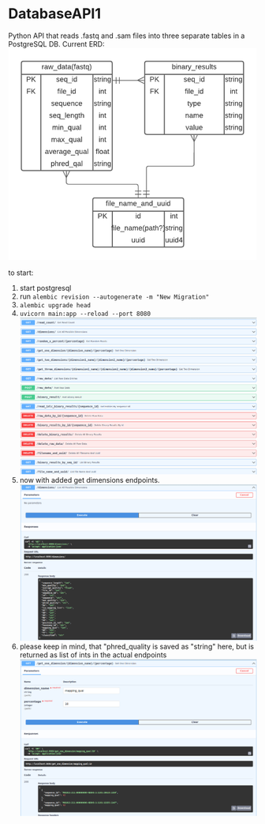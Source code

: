 # DatabaseAPI1
Python API that reads .fastq and .sam files into three separate tables in a PostgreSQL DB.
Current ERD: 
![three entity RD for postgres set up. seperate tables for data from fastq reads, sam files as well as kraken output together, and file_id table](images/postgresV1.png "ERD for postgresDB")

to start:  
1. start postgresql
2. run ```alembic revision --autogenerate -m "New Migration"```
3. ```alembic upgrade head```
4. ```uvicorn main:app --reload --port 8080```
![screenshot of three entity postgres API](images/main_endpoints.png "Screenshot of three entity postgres db API")
5. now with added get dimensions endpoints.
![screenshot of threedimensionendpoint](images/main_get_dimensions.png "return format of get dimensions endpoint")
6. please keep in mind, that "phred_quality is saved as "string" here, but is returned as list of ints in the actual endpoints
![screenshot of threedimensionendpoint2](images/main_get_one_dimension.png "get one dimensions endpoint")